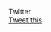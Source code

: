 <p> Twitter <br> 
<a
	href="http://twitter.com/share?text=An%20intersting%20blog&url={{ $link }}"
	target="_blank"
	title="Click to post to Twitter">Tweet this
</a>
</p>